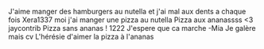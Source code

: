 J'aime manger des hamburgers au nutella et 
j'ai mal aux dents a chaque fois
Xera1337
moi j'ai manger une pizza au nutella
Pizza aux ananassss <3
jaycontrib
Pizza sans ananas !
1222 J'espere que ca marche -Mia
Je galère mais cv
L'hérésie d'aimer la pizza à l'ananas
